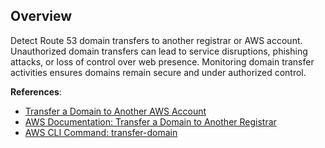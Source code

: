 ## Overview

Detect Route 53 domain transfers to another registrar or AWS account. Unauthorized domain transfers can lead to service disruptions, phishing attacks, or loss of control over web presence. Monitoring domain transfer activities ensures domains remain secure and under authorized control.

**References**:
- [Transfer a Domain to Another AWS Account](https://docs.aws.amazon.com/Route53/latest/DeveloperGuide/domain-transfer.html)
- [AWS Documentation: Transfer a Domain to Another Registrar](https://docs.aws.amazon.com/Route53/latest/DeveloperGuide/domain-transfer-to-route-53.html)
- [AWS CLI Command: transfer-domain](https://docs.aws.amazon.com/cli/latest/reference/route53domains/transfer-domain.html)
